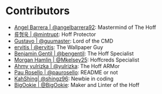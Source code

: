# Contributors

- [Angel Barrera | @angelbarrera92](https://github.com/angelbarrera92): Mastermind of The Hoff
- [류형욱 | @mintrupt](https://github.com/mintrupt): Hoff Protector
- [Gustavo | @guumaster](https://github.com/guumaster): Lord of the CMD
- [ervitis | @ervitis](https://github.com/ervitis): The Wallpaper Guy
- [Benjamin Gentil | @bengentil](https://github.com/bengentil): The Hoff Specialist
- [Morgan Hamlin | @Mkelsey25](https://github.com/Mkelsey25): Hoffcreds Specialist
- [Ahmy yulrizka | @yulrizka](https://github.com/yulrizka): The Hoff ARMor
- [Pau Rosello | @paurosello](https://github.com/paurosello): README or not
- [KahShing| @shingz96](https://github.com/shingz96): Newbie in coding
- [BigOokie | @BigOokie](https://github.com/BigOokie): Maker and Linter of the Hoff